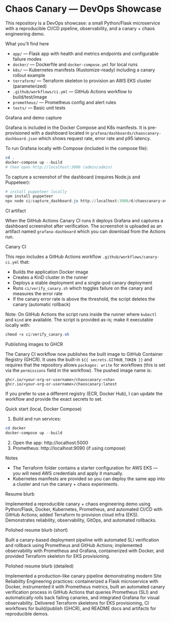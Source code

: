 # Chaos Canary — DevOps Showcase

This repository is a DevOps showcase: a small Python/Flask microservice with a reproducible CI/CD pipeline, observability, and a canary + chaos engineering demo.

What you'll find here
- `app/` — Flask app with health and metrics endpoints and configurable failure modes
- `docker/` — Dockerfile and `docker-compose.yml` for local runs
- `k8s/` — Kubernetes manifests (Kustomize-ready) including a canary rollout example
- `terraform/` — Terraform skeleton to provision an AWS EKS cluster (parameterized)
- `.github/workflows/ci.yml` — GitHub Actions workflow to build/test/image
- `prometheus/` — Prometheus config and alert rules
- `tests/` — Basic unit tests

Grafana and demo capture

Grafana is included in the Docker Compose and K8s manifests. It is pre-provisioned with a dashboard located in `grafana/dashboards/chaoscanary-dashboard.json` which shows request rate, error rate and p95 latency.

To run Grafana locally with Compose (included in the compose file):

```powershell
cd .
docker-compose up --build
# then open http://localhost:3000 (admin/admin)
```

To capture a screenshot of the dashboard (requires Node.js and Puppeteer):

```powershell
# install puppeteer locally
npm install puppeteer
npx node ci/capture_dashboard.js http://localhost:3000/d/chaoscanary-overview/chaos-canary-overview grafana-dashboard.png
```

CI artifact

When the GitHub Actions Canary CI runs it deploys Grafana and captures a dashboard screenshot after verification. The screenshot is uploaded as an artifact named `grafana-dashboard` which you can download from the Actions run.

Canary CI

This repo includes a GitHub Actions workflow `.github/workflows/canary-ci.yml` that:
- Builds the application Docker image
- Creates a KinD cluster in the runner
- Deploys a stable deployment and a single-pod canary deployment
- Runs `ci/verify_canary.sh` which toggles failure on the canary and measures the error rate
- If the canary error rate is above the threshold, the script deletes the canary (automatic rollback)

Note: On GitHub Actions the script runs inside the runner where `kubectl` and `kind` are available. The script is provided as-is; make it executable locally with:

```powershell
chmod +x ci/verify_canary.sh
```

Publishing images to GHCR

The Canary CI workflow now publishes the built image to GitHub Container Registry (GHCR). It uses the built-in `${{ secrets.GITHUB_TOKEN }}` and requires that the repository allows `packages: write` for workflows (this is set via the `permissions` field in the workflow). The pushed image name is:

```
ghcr.io/<your-org-or-username>/chaoscanary:<sha>
ghcr.io/<your-org-or-username>/chaoscanary:latest
```

If you prefer to use a different registry (ECR, Docker Hub), I can update the workflow and provide the exact secrets to set.


Quick start (local, Docker Compose)

1. Build and run services:

```powershell
cd docker
docker-compose up --build
```

2. Open the app: http://localhost:5000
3. Prometheus: http://localhost:9090 (if using compose)

Notes
- The Terraform folder contains a starter configuration for AWS EKS — you will need AWS credentials and apply it manually.
- Kubernetes manifests are provided so you can deploy the same app into a cluster and run the canary + chaos experiments.

Resume blurb

Implemented a reproducible canary + chaos engineering demo using Python/Flask, Docker, Kubernetes, Prometheus, and automated CI/CD with GitHub Actions; added Terraform to provision cloud infra (EKS). Demonstrates reliability, observability, GitOps, and automated rollbacks.

Polished resume blurb (short)

Built a canary-based deployment pipeline with automated SLI verification and rollback using Prometheus and GitHub Actions; implemented observability with Prometheus and Grafana, containerized with Docker, and provided Terraform skeleton for EKS provisioning.

Polished resume blurb (detailed)

Implemented a production-like canary pipeline demonstrating modern Site Reliability Engineering practices: containerized a Flask microservice with Docker, instrumented it with Prometheus metrics, built an automated canary verification process in GitHub Actions that queries Prometheus (SLI) and automatically rolls back failing canaries, and integrated Grafana for visual observability. Delivered Terraform skeletons for EKS provisioning, CI workflows for build/publish (GHCR), and README docs and artifacts for reproducible demos.
